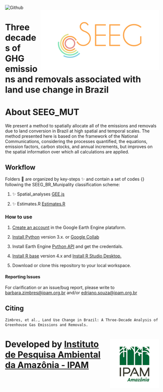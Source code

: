 ![Github](https://img.shields.io/badge/Github-0.0.1-green.svg)<br/>
<img src='./aux/seegbrasilhome__2_.png' height='auto' width='auto' align='right'>
<div>
<h1>  Three decades of GHG emissions and removals associated with land use change in Brazil </h1>
<div>
    
# About SEEG_MUT
We present a method to spatially allocate all of the emissions and removals due to land conversion in Brazil at high spatial and temporal scales. The method presented here is based on the framework of the National Communications, considering the processes quantified, the equations, emission factors, carbon stocks, and annual increments, but improves on the spatial information over which all calculations are applied. 

## Workflow
   
   Folders 📂 are organized by key-steps  ✨ and contain a set of codes {} following the SEEG_BR_Munipality classification scheme:

1. ✨ Spatial_analyses [GEE.js](https://github.com/SEEG-Brazil/SEEG_MUT/tree/main/1._Spatial_analyses)

2. ✨ Estimates.R [Estimates.R](https://github.com/SEEG-Brazil/SEEG_MUT/tree/main/2._Estimates)


### How to use
1. [Create an account](https://signup.earthengine.google.com/) in the Google Earth Engine plataform.

2. [Install Python](https://www.python.org/downloads/) version 3.x.
    or [Google Collab](https://colab.research.google.com/) 

3. Install Earth Engine [Python API](https://developers.google.com/earth-engine/guides/python_install) and get the credentials. 

4. [Install R base](https://cran.r-project.org/bin/) version 4.x and [Install R Studio Desktop.](https://www.rstudio.com/products/rstudio/download/)

5. Download or clone this repository to your local workspace.

#### Reporting Issues
For clarification or an issue/bug report, please write to <barbara.zimbres@ipam.org.br> and/or <edriano.souza@ipam.org.br> 


## Citing
    Zimbres, et al., Land Use Change in Brazil: A Three-Decade Analysis of Greenhouse Gas Emissions and Removals. 

<div>
    <img src='./aux/ipam_logo.jpg' height='auto' width='160' align='right'>
  <h1>   <h1>
<div>

#### Developed by [Instituto de Pesquisa Ambiental da Amazônia - IPAM](https://ipam.org.br/en/)<br/>



